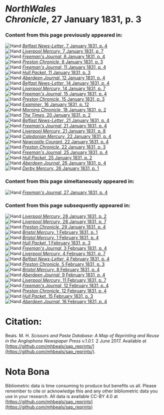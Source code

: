 # *NorthWales Chronicle*, 27 January 1831, p. 3  
  
### Content from this page previously appeared in:  
![Hand](http://scissorsandpaste.net/wp-content/uploads/2017/06/smallhandpointer.png) [*Belfast News-Letter*, 7 January 1831, p. 4](https://mhbeals.github.io/sap_html/Belfast-News-Letter/Belfast-News-Letter-7-January-1831-p-4)  
![Hand](http://scissorsandpaste.net/wp-content/uploads/2017/06/smallhandpointer.png) [*Liverpool Mercury*, 7 January 1831, p. 7](https://mhbeals.github.io/sap_html/Liverpool-Mercury/Liverpool-Mercury-7-January-1831-p-7)  
![Hand](http://scissorsandpaste.net/wp-content/uploads/2017/06/smallhandpointer.png) [*Freeman's Journal*, 8 January 1831, p. 4](https://mhbeals.github.io/sap_html/Freeman's-Journal/Freeman's-Journal-8-January-1831-p-4)  
![Hand](http://scissorsandpaste.net/wp-content/uploads/2017/06/smallhandpointer.png) [*Preston Chronicle*, 8 January 1831, p. 3](https://mhbeals.github.io/sap_html/Preston-Chronicle/Preston-Chronicle-8-January-1831-p-3)  
![Hand](http://scissorsandpaste.net/wp-content/uploads/2017/06/smallhandpointer.png) [*Freeman's Journal*, 11 January 1831, p. 4](https://mhbeals.github.io/sap_html/Freeman's-Journal/Freeman's-Journal-11-January-1831-p-4)  
![Hand](http://scissorsandpaste.net/wp-content/uploads/2017/06/smallhandpointer.png) [*Hull Packet*, 11 January 1831, p. 3](https://mhbeals.github.io/sap_html/Hull-Packet/Hull-Packet-11-January-1831-p-3)  
![Hand](http://scissorsandpaste.net/wp-content/uploads/2017/06/smallhandpointer.png) [*Aberdeen Journal*, 12 January 1831, p. 4](https://mhbeals.github.io/sap_html/Aberdeen-Journal/Aberdeen-Journal-12-January-1831-p-4)  
![Hand](http://scissorsandpaste.net/wp-content/uploads/2017/06/smallhandpointer.png) [*Belfast News-Letter*, 14 January 1831, p. 4](https://mhbeals.github.io/sap_html/Belfast-News-Letter/Belfast-News-Letter-14-January-1831-p-4)  
![Hand](http://scissorsandpaste.net/wp-content/uploads/2017/06/smallhandpointer.png) [*Liverpool Mercury*, 14 January 1831, p. 7](https://mhbeals.github.io/sap_html/Liverpool-Mercury/Liverpool-Mercury-14-January-1831-p-7)  
![Hand](http://scissorsandpaste.net/wp-content/uploads/2017/06/smallhandpointer.png) [*Freeman's Journal*, 15 January 1831, p. 4](https://mhbeals.github.io/sap_html/Freeman's-Journal/Freeman's-Journal-15-January-1831-p-4)  
![Hand](http://scissorsandpaste.net/wp-content/uploads/2017/06/smallhandpointer.png) [*Preston Chronicle*, 15 January 1831, p. 3](https://mhbeals.github.io/sap_html/Preston-Chronicle/Preston-Chronicle-15-January-1831-p-3)  
![Hand](http://scissorsandpaste.net/wp-content/uploads/2017/06/smallhandpointer.png) [*Examiner*, 16 January 1831, p. 12](https://mhbeals.github.io/sap_html/Examiner/Examiner-16-January-1831-p-12)  
![Hand](http://scissorsandpaste.net/wp-content/uploads/2017/06/smallhandpointer.png) [*Morning Chronicle*, 18 January 1831, p. 2](https://mhbeals.github.io/sap_html/Morning-Chronicle/Morning-Chronicle-18-January-1831-p-2)  
![Hand](http://scissorsandpaste.net/wp-content/uploads/2017/06/smallhandpointer.png) [*The Times*, 20 January 1831, p. 2](https://mhbeals.github.io/sap_html/The-Times/The-Times-20-January-1831-p-2)  
![Hand](http://scissorsandpaste.net/wp-content/uploads/2017/06/smallhandpointer.png) [*Belfast News-Letter*, 21 January 1831, p. 4](https://mhbeals.github.io/sap_html/Belfast-News-Letter/Belfast-News-Letter-21-January-1831-p-4)  
![Hand](http://scissorsandpaste.net/wp-content/uploads/2017/06/smallhandpointer.png) [*Freeman's Journal*, 21 January 1831, p. 4](https://mhbeals.github.io/sap_html/Freeman's-Journal/Freeman's-Journal-21-January-1831-p-4)  
![Hand](http://scissorsandpaste.net/wp-content/uploads/2017/06/smallhandpointer.png) [*Liverpool Mercury*, 21 January 1831, p. 8](https://mhbeals.github.io/sap_html/Liverpool-Mercury/Liverpool-Mercury-21-January-1831-p-8)  
![Hand](http://scissorsandpaste.net/wp-content/uploads/2017/06/smallhandpointer.png) [*Caledonian Mercury*, 22 January 1831, p. 4](https://mhbeals.github.io/sap_html/Caledonian-Mercury/Caledonian-Mercury-22-January-1831-p-4)  
![Hand](http://scissorsandpaste.net/wp-content/uploads/2017/06/smallhandpointer.png) [*Newcastle Courant*, 22 January 1831, p. 4](https://mhbeals.github.io/sap_html/Newcastle-Courant/Newcastle-Courant-22-January-1831-p-4)  
![Hand](http://scissorsandpaste.net/wp-content/uploads/2017/06/smallhandpointer.png) [*Preston Chronicle*, 22 January 1831, p. 3](https://mhbeals.github.io/sap_html/Preston-Chronicle/Preston-Chronicle-22-January-1831-p-3)  
![Hand](http://scissorsandpaste.net/wp-content/uploads/2017/06/smallhandpointer.png) [*Freeman's Journal*, 25 January 1831, p. 4](https://mhbeals.github.io/sap_html/Freeman's-Journal/Freeman's-Journal-25-January-1831-p-4)  
![Hand](http://scissorsandpaste.net/wp-content/uploads/2017/06/smallhandpointer.png) [*Hull Packet*, 25 January 1831, p. 2](https://mhbeals.github.io/sap_html/Hull-Packet/Hull-Packet-25-January-1831-p-2)  
![Hand](http://scissorsandpaste.net/wp-content/uploads/2017/06/smallhandpointer.png) [*Aberdeen Journal*, 26 January 1831, p. 4](https://mhbeals.github.io/sap_html/Aberdeen-Journal/Aberdeen-Journal-26-January-1831-p-4)  
![Hand](http://scissorsandpaste.net/wp-content/uploads/2017/06/smallhandpointer.png) [*Derby Mercury*, 26 January 1831, p. 1](https://mhbeals.github.io/sap_html/Derby-Mercury/Derby-Mercury-26-January-1831-p-1)  
  
### Content from this page simeltaneously appeared in:  
![Hand](http://scissorsandpaste.net/wp-content/uploads/2017/06/smallhandpointer.png) [*Freeman's Journal*, 27 January 1831, p. 4](https://mhbeals.github.io/sap_html/Freeman's-Journal/Freeman's-Journal-27-January-1831-p-4)  
  
### Content from this page subsequently appeared in:  
![Hand](http://scissorsandpaste.net/wp-content/uploads/2017/06/smallhandpointer.png) [*Liverpool Mercury*, 28 January 1831, p. 2](https://mhbeals.github.io/sap_html/Liverpool-Mercury/Liverpool-Mercury-28-January-1831-p-2)  
![Hand](http://scissorsandpaste.net/wp-content/uploads/2017/06/smallhandpointer.png) [*Liverpool Mercury*, 28 January 1831, p. 7](https://mhbeals.github.io/sap_html/Liverpool-Mercury/Liverpool-Mercury-28-January-1831-p-7)  
![Hand](http://scissorsandpaste.net/wp-content/uploads/2017/06/smallhandpointer.png) [*Preston Chronicle*, 29 January 1831, p. 4](https://mhbeals.github.io/sap_html/Preston-Chronicle/Preston-Chronicle-29-January-1831-p-4)  
![Hand](http://scissorsandpaste.net/wp-content/uploads/2017/06/smallhandpointer.png) [*Bristol Mercury*, 1 February 1831, p. 1](https://mhbeals.github.io/sap_html/Bristol-Mercury/Bristol-Mercury-1-February-1831-p-1)  
![Hand](http://scissorsandpaste.net/wp-content/uploads/2017/06/smallhandpointer.png) [*Bristol Mercury*, 1 February 1831, p. 4](https://mhbeals.github.io/sap_html/Bristol-Mercury/Bristol-Mercury-1-February-1831-p-4)  
![Hand](http://scissorsandpaste.net/wp-content/uploads/2017/06/smallhandpointer.png) [*Hull Packet*, 1 February 1831, p. 3](https://mhbeals.github.io/sap_html/Hull-Packet/Hull-Packet-1-February-1831-p-3)  
![Hand](http://scissorsandpaste.net/wp-content/uploads/2017/06/smallhandpointer.png) [*Freeman's Journal*, 3 February 1831, p. 4](https://mhbeals.github.io/sap_html/Freeman's-Journal/Freeman's-Journal-3-February-1831-p-4)  
![Hand](http://scissorsandpaste.net/wp-content/uploads/2017/06/smallhandpointer.png) [*Liverpool Mercury*, 4 February 1831, p. 7](https://mhbeals.github.io/sap_html/Liverpool-Mercury/Liverpool-Mercury-4-February-1831-p-7)  
![Hand](http://scissorsandpaste.net/wp-content/uploads/2017/06/smallhandpointer.png) [*Belfast News-Letter*, 4 February 1831, p. 4](https://mhbeals.github.io/sap_html/Belfast-News-Letter/Belfast-News-Letter-4-February-1831-p-4)  
![Hand](http://scissorsandpaste.net/wp-content/uploads/2017/06/smallhandpointer.png) [*Preston Chronicle*, 5 February 1831, p. 3](https://mhbeals.github.io/sap_html/Preston-Chronicle/Preston-Chronicle-5-February-1831-p-3)  
![Hand](http://scissorsandpaste.net/wp-content/uploads/2017/06/smallhandpointer.png) [*Bristol Mercury*, 8 February 1831, p. 4](https://mhbeals.github.io/sap_html/Bristol-Mercury/Bristol-Mercury-8-February-1831-p-4)  
![Hand](http://scissorsandpaste.net/wp-content/uploads/2017/06/smallhandpointer.png) [*Aberdeen Journal*, 9 February 1831, p. 4](https://mhbeals.github.io/sap_html/Aberdeen-Journal/Aberdeen-Journal-9-February-1831-p-4)  
![Hand](http://scissorsandpaste.net/wp-content/uploads/2017/06/smallhandpointer.png) [*Liverpool Mercury*, 11 February 1831, p. 7](https://mhbeals.github.io/sap_html/Liverpool-Mercury/Liverpool-Mercury-11-February-1831-p-7)  
![Hand](http://scissorsandpaste.net/wp-content/uploads/2017/06/smallhandpointer.png) [*Freeman's Journal*, 12 February 1831, p. 4](https://mhbeals.github.io/sap_html/Freeman's-Journal/Freeman's-Journal-12-February-1831-p-4)  
![Hand](http://scissorsandpaste.net/wp-content/uploads/2017/06/smallhandpointer.png) [*Preston Chronicle*, 12 February 1831, p. 4](https://mhbeals.github.io/sap_html/Preston-Chronicle/Preston-Chronicle-12-February-1831-p-4)  
![Hand](http://scissorsandpaste.net/wp-content/uploads/2017/06/smallhandpointer.png) [*Hull Packet*, 15 February 1831, p. 3](https://mhbeals.github.io/sap_html/Hull-Packet/Hull-Packet-15-February-1831-p-3)  
![Hand](http://scissorsandpaste.net/wp-content/uploads/2017/06/smallhandpointer.png) [*Aberdeen Journal*, 16 February 1831, p. 4](https://mhbeals.github.io/sap_html/Aberdeen-Journal/Aberdeen-Journal-16-February-1831-p-4)  


# Citation: 

Beals. M. H. *Scissors and Paste Database: A Map of Reprinting and Reuse in the Anglophone Newspaper Press v.1.0.1.* 2 June 2017. Available at [https://github.com/mhbeals/sap_reprints/](https://github.com/mhbeals/sap_reprints/). 

# Nota Bona

Bibliometric data is time consuming to produce but benefits us all. Please remember to cite or acknowledge this and any other bibliometric data you use in your research. All data is available CC-BY 4.0 at [https://github.com/mhbeals/sap_reprints](https://github.com/mhbeals/sap_reprints)